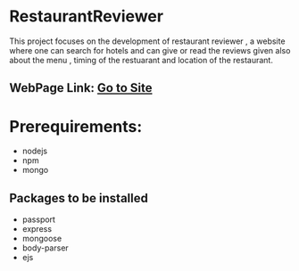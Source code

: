 # RestaurantReviewer


<p>This project focuses on the development of restaurant reviewer , a website where one can search for hotels and can give or read the reviews given also about the menu , timing of the restuarant and location of the restaurant.</p>
<h2>WebPage Link: <a href="https://agile-everglades-67068.herokuapp.com">Go to Site</a></h2>

<h1>Prerequirements:</h1>
<ul>
  <li>nodejs</li>
  <li>npm</li>
  <li>mongo</li>
</ul>
<h2>Packages to be installed </h2>
<ul>
  <li>passport</li>
  <li>express</li>
  <li>mongoose</li>
  <li>body-parser</li>
  <li>ejs</li>
</ul>
